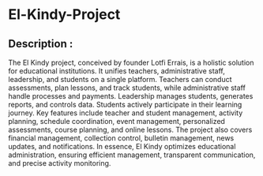 # El-Kindy-Project
## Description :
The El Kindy project, conceived by founder Lotfi Errais, is a holistic solution for educational institutions. 
It unifies teachers, administrative staff, leadership, and students on a single platform. Teachers can 
conduct assessments, plan lessons, and track students, while administrative staff handle processes 
and payments. Leadership manages students, generates reports, and controls data. Students actively 
participate in their learning journey. Key features include teacher and student management, activity 
planning, schedule coordination, event management, personalized assessments, course planning, and 
online lessons. The project also covers financial management, collection control, bulletin 
management, news updates, and notifications. In essence, El Kindy optimizes educational 
administration, ensuring efficient management, transparent communication, and precise activity 
monitoring.
